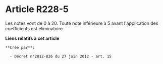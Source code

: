 # Article R228-5

Les notes vont de 0 à 20. Toute note inférieure à 5 avant l'application des coefficients est éliminatoire.

**Liens relatifs à cet article**

	**Créé par**:

	  - Décret n°2012-826 du 27 juin 2012 - art. 15

